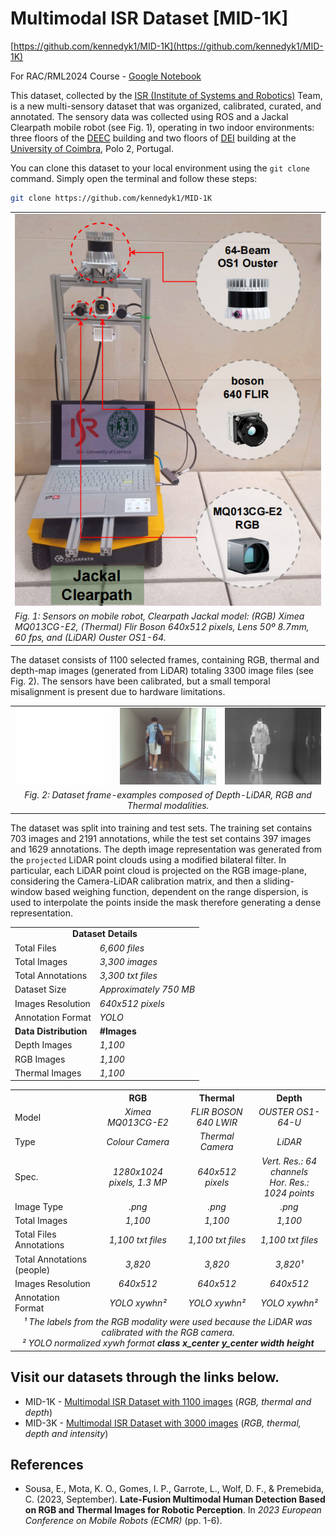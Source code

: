 # Multimodal ISR Dataset [MID-1K]

[https://github.com/kennedyk1/MID-1K](https://github.com/kennedyk1/MID-1K)

For RAC/RML2024 Course - [Google Notebook](https://colab.research.google.com/drive/18IM7bnIlEMhe6KyG6spiV5aXzF8eNMkX?usp=sharing)

This dataset, collected by the [ISR (Institute of Systems and Robotics)](https://www.isr.uc.pt/) Team, is a new multi-sensory dataset that was organized, calibrated, curated, and annotated. The sensory data was collected using ROS and a Jackal Clearpath mobile robot (see Fig. 1), operating in two indoor environments: three floors of the [DEEC](https://www.uc.pt/fctuc/deec/) building and two floors of [DEI](https://www.uc.pt/fctuc/dei/) building at the [University of Coimbra](https://www.uc.pt/), Polo 2, Portugal.

You can clone this dataset to your local environment using the `git clone` command. Simply open the terminal and follow these steps:

   ```bash
   git clone https://github.com/kennedyk1/MID-1K
   ```

<table>
<tr>
<td align="center">
<img src="imgs/jackal.png" alt="Jackal Clearpath"/>
</td>
</tr>
<tr><td><em>Fig. 1: Sensors on mobile robot, Clearpath Jackal model: (RGB) Ximea MQ013CG-E2, (Thermal) Flir Boson 640x512 pixels, Lens 50º 8.7mm, 60 fps, and (LiDAR) Ouster OS1-64.</em></td></tr>
</table>

The dataset consists of 1100 selected frames, containing RGB, thermal and depth-map images  (generated from LiDAR) totaling 3300 image files (see Fig. 2). The sensors have been calibrated, but a small temporal misalignment is present due to hardware limitations.

<table>
    <tr>
        <td><img src="imgs/d.png" alt="Depth Modality"/></td>
        <td><img src="imgs/r.png" alt="RGB Modality"/></td>
        <td><img src="imgs/t.png" alt="Thermal Modality"/></td>
    </tr>
    <tr>
        <td colspan="3" align="center"><em>Fig. 2: Dataset frame-examples composed of Depth-LiDAR, RGB and Thermal modalities.</em></td>
    </tr>
</table>

The dataset was split into training and test sets. The training set contains 703 images and 2191 annotations, while the test set contains 397 images and 1629 annotations. The depth image representation was generated from the `projected` LiDAR point clouds using a modified bilateral filter. In particular, each LiDAR point cloud is projected on the RGB image-plane, considering the Camera-LiDAR calibration matrix, and then a sliding-window based weighing function, dependent on the range dispersion, is used to interpolate the points inside the mask therefore generating a dense representation.

<table>
    <tr><td colspan="2" align="center"><b>Dataset Details</b></td></tr>
    <tr><td>Total Files</td><td><em>6,600 files</em></td></tr>
    <tr><td>Total Images</td><td><em>3,300 images</em></td></tr>
    <tr><td>Total Annotations</td><td><em>3,300 txt files</em></td></tr>
    <tr><td>Dataset Size</td><td><em>Approximately 750 MB</em></td></tr>
    <tr><td>Images Resolution</td><td><em>640x512 pixels</em></td></tr>
    <tr><td>Annotation Format</td><td><em>YOLO</em></td></tr>
    <tr><td><b>Data Distribution</b></td><td><b>#Images</b></td></tr>
    <tr><td>Depth Images</td><td><em>1,100</em></td></tr>
    <tr><td>RGB Images</td><td><em>1,100</em></td></tr>
    <tr><td>Thermal Images</td><td><em>1,100</em></td></tr>
</table>

<table>
  <tr>
    <th></th>
    <th>RGB</th>
    <th>Thermal</th>
    <th>Depth</th>
  </tr>
  <tr>
    <td>Model</td>
    <td align="center"><em>Ximea MQ013CG-E2</em></td>
    <td align="center"><em>FLIR BOSON 640 LWIR</em></td>
    <td align="center"><em>OUSTER OS1-64-U</em></td>
  </tr>
  <tr>
    <td>Type</td>
    <td align="center"><em>Colour Camera</em></td>
    <td align="center"><em>Thermal Camera</em></td>
    <td align="center"><em>LiDAR</em></td>
  </tr>
  <tr>
    <td>Spec.</td>
    <td align="center"><em>1280x1024 pixels, 1.3 MP</em></td>
    <td align="center"><em>640x512 pixels</em></td>
    <td align="center"><em>Vert. Res.: 64 channels<BR>Hor. Res.: 1024 points</em></td>
  </tr>
  <tr>
    <td>Image Type</td>
    <td align="center"><em>.png</em></td>
    <td align="center"><em>.png</em></td>
    <td align="center"><em>.png</em></td>
  </tr>
  <tr>
    <td>Total Images</td>
    <td align="center"><em>1,100</em></td>
    <td align="center"><em>1,100</em></td>
    <td align="center"><em>1,100</em></td>
  </tr>
  <tr>
    <td>Total Files Annotations</td>
    <td align="center"><em>1,100 txt files</em></td>
    <td align="center"><em>1,100 txt files</em></td>
    <td align="center"><em>1,100 txt files</em></td>
  </tr>
  <tr>
    <td>Total Annotations (people)</td>
    <td align="center"><em>3,820</em></td>
    <td align="center"><em>3,820</em></td>
    <td align="center"><em>3,820¹</em></td>
  </tr>
  <tr>
    <td>Images Resolution</td>
    <td align="center"><em>640x512</em></td>
    <td align="center"><em>640x512</em></td>
    <td align="center"><em>640x512</em></td>
  </tr>
  <tr>
    <td>Annotation Format</td>
    <td align="center"><em>YOLO xywhn²</em></td>
    <td align="center"><em>YOLO xywhn²</em></td>
    <td align="center"><em>YOLO xywhn²</em></td>
  </tr>
  <tr>
    <td colspan="4" align="center"><em>¹ The labels from the RGB modality were used because the LiDAR was calibrated with the RGB camera.<BR>² YOLO normalized xywh format <b>class x_center y_center width height</b></em></td>
  </tr>
</table>

## Visit our datasets through the links below.
- MID-1K - [Multimodal ISR Dataset with 1100 images](https://kennedyk1.github.io/MID-1K/) (*RGB, thermal and depth*)
- MID-3K - [Multimodal ISR Dataset with 3000 images](https://kennedyk1.github.io/MID-3K/) (*RGB, thermal, depth and intensity*)


## References

- Sousa, E., Mota, K. O., Gomes, I. P., Garrote, L., Wolf, D. F., & Premebida, C. (2023, September). **Late-Fusion Multimodal Human Detection Based on RGB and Thermal Images for Robotic Perception**. In *2023 European Conference on Mobile Robots (ECMR)* (pp. 1-6).
